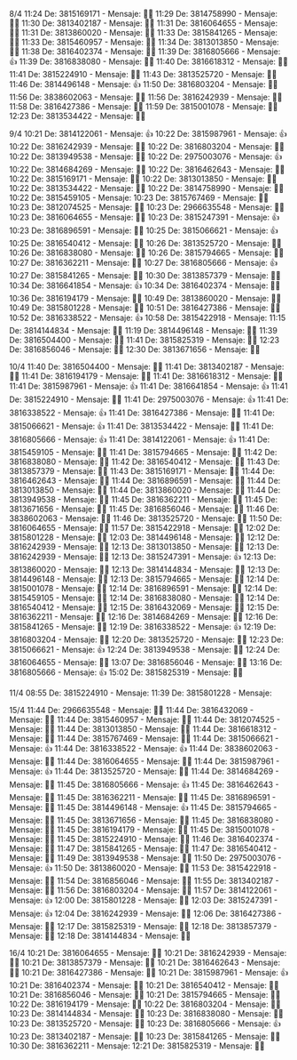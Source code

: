 
8/4
  11:24 De: 3815169171 - Mensaje: 👍🏼
  11:29 De: 3814758990 - Mensaje: 👍🏻
  11:30 De: 3813402187 - Mensaje: 👍🏼
  11:31 De: 3816064655 - Mensaje: 👍🏻
  11:31 De: 3813860020 - Mensaje: 👍🏻
  11:33 De: 3815841265 - Mensaje: 👍🏻
  11:33 De: 3815460957 - Mensaje: 👍🏻
  11:34 De: 3813013850 - Mensaje: 👍🏻
  11:38 De: 3816402374 - Mensaje: 👍🏻
  11:39 De: 3816805666 - Mensaje: 👍
  11:39 De: 3816838080 - Mensaje: 👍🏻
  11:40 De: 3816618312 - Mensaje: 👍🏻
  11:41 De: 3815224910 - Mensaje: 👍🏿
  11:43 De: 3813525720 - Mensaje: 👍🏻
  11:46 De: 3814496148 - Mensaje: 👍
  11:50 De: 3816803204 - Mensaje: 👍🏻
  11:56 De: 3838602063 - Mensaje: 👍🏻
  11:56 De: 3816242939 - Mensaje: 👍🏻
  11:58 De: 3816427386 - Mensaje: 👍🏼
  11:59 De: 3815001078 - Mensaje: 👍🏻
  12:23 De: 3813534422 - Mensaje: 👍🏽

9/4
  10:21 De: 3814122061 - Mensaje: 👍
  10:22 De: 3815987961 - Mensaje: 👍
  10:22 De: 3816242939 - Mensaje: 👍🏻
  10:22 De: 3816803204 - Mensaje: 👍🏻
  10:22 De: 3813949538 - Mensaje: 👍🏻
  10:22 De: 2975003076 - Mensaje: 👍
  10:22 De: 3814684269 - Mensaje: 👍🏻
  10:22 De: 3816462643 - Mensaje: 👍🏼
  10:22 De: 3815169171 - Mensaje: 👍🏻
  10:22 De: 3813013850 - Mensaje: 👍🏻
  10:22 De: 3813534422 - Mensaje: 👍🏻
  10:22 De: 3814758990 - Mensaje: 👍🏻
  10:22 De: 3815459105 - Mensaje: 
  10:23 De: 3815767469 - Mensaje: 👍🏻
  10:23 De: 3812074525 - Mensaje: 👍🏻
  10:23 De: 2966635548 - Mensaje: 👍🏻
  10:23 De: 3816064655 - Mensaje: 👍🏻
  10:23 De: 3815247391 - Mensaje: 👍
  10:23 De: 3816896591 - Mensaje: 👍🏻
  10:25 De: 3815066621 - Mensaje: 👍
  10:25 De: 3816540412 - Mensaje: 👍🏼
  10:26 De: 3813525720 - Mensaje: 👍🏻
  10:26 De: 3816838080 - Mensaje: 👍🏻
  10:26 De: 3815794665 - Mensaje: 👍🏼
  10:27 De: 3816362211 - Mensaje: 👍🏻
  10:27 De: 3816805666 - Mensaje: 👍
  10:27 De: 3815841265 - Mensaje: 👍🏻
  10:30 De: 3813857379 - Mensaje: 👍🏼
  10:34 De: 3816641854 - Mensaje: 👍
  10:34 De: 3816402374 - Mensaje: 👍🏻
  10:36 De: 3816194179 - Mensaje: 👍🏽
  10:49 De: 3813860020 - Mensaje: 👍🏻
  10:49 De: 3815801228 - Mensaje: 👍🏻
  10:51 De: 3816427386 - Mensaje: 👍🏼
  10:52 De: 3816338522 - Mensaje: 👍
  10:58 De: 3815422918 - Mensaje: 
  11:15 De: 3814144834 - Mensaje: 👍🏻
  11:19 De: 3814496148 - Mensaje: 👍🏻
  11:39 De: 3816504400 - Mensaje: 👍🏻
  11:41 De: 3815825319 - Mensaje: 👍🏽
  12:23 De: 3816856046 - Mensaje: 👍🏻
  12:30 De: 3813671656 - Mensaje: 👍🏻

10/4
  11:40 De: 3816504400 - Mensaje: 👍🏻
  11:41 De: 3813402187 - Mensaje: 👍🏼
  11:41 De: 3816194179 - Mensaje: 👍🏽
  11:41 De: 3816618312 - Mensaje: 👍🏻
  11:41 De: 3815987961 - Mensaje: 👍
  11:41 De: 3816641854 - Mensaje: 👍
  11:41 De: 3815224910 - Mensaje: 👍🏿
  11:41 De: 2975003076 - Mensaje: 👍
  11:41 De: 3816338522 - Mensaje: 👍
  11:41 De: 3816427386 - Mensaje: 👍🏼
  11:41 De: 3815066621 - Mensaje: 👍
  11:41 De: 3813534422 - Mensaje: 👍🏽
  11:41 De: 3816805666 - Mensaje: 👍
  11:41 De: 3814122061 - Mensaje: 👍
  11:41 De: 3815459105 - Mensaje: 👍🏼
  11:41 De: 3815794665 - Mensaje: 👍🏼
  11:42 De: 3816838080 - Mensaje: 👍🏻
  11:42 De: 3816540412 - Mensaje: 👍🏼
  11:43 De: 3813857379 - Mensaje: 👍🏼
  11:43 De: 3815169171 - Mensaje: 👍🏻
  11:44 De: 3816462643 - Mensaje: 👍🏼
  11:44 De: 3816896591 - Mensaje: 👍🏻
  11:44 De: 3813013850 - Mensaje: 👍🏻
  11:44 De: 3813860020 - Mensaje: 👍🏻
  11:44 De: 3813949538 - Mensaje: 👍🏻
  11:45 De: 3816362211 - Mensaje: 👍🏻
  11:45 De: 3813671656 - Mensaje: 👍🏻
  11:45 De: 3816856046 - Mensaje: 👍🏻
  11:46 De: 3838602063 - Mensaje: 👍🏻
  11:46 De: 3813525720 - Mensaje: 👍🏻
  11:50 De: 3816064655 - Mensaje: 👍🏻
  11:57 De: 3815422918 - Mensaje: 👍🏼
  12:02 De: 3815801228 - Mensaje: 👍🏻
  12:03 De: 3814496148 - Mensaje: 👍🏻
  12:12 De: 3816242939 - Mensaje: 👍🏻
  12:13 De: 3813013850 - Mensaje: 👍🏻
  12:13 De: 3816242939 - Mensaje: 👍🏻
  12:13 De: 3815247391 - Mensaje: 👍
  12:13 De: 3813860020 - Mensaje: 👍🏻
  12:13 De: 3814144834 - Mensaje: 👍🏻
  12:13 De: 3814496148 - Mensaje: 👍🏻
  12:13 De: 3815794665 - Mensaje: 👍🏼
  12:14 De: 3815001078 - Mensaje: 👍🏻
  12:14 De: 3816896591 - Mensaje: 👍🏻
  12:14 De: 3815459105 - Mensaje: 👍🏼
  12:14 De: 3816838080 - Mensaje: 👍🏻
  12:14 De: 3816540412 - Mensaje: 👍🏼
  12:15 De: 3816432069 - Mensaje: 👍🏼
  12:15 De: 3816362211 - Mensaje: 👍🏻
  12:16 De: 3814684269 - Mensaje: 👍🏻
  12:16 De: 3815841265 - Mensaje: 👍🏻
  12:19 De: 3816338522 - Mensaje: 👍
  12:19 De: 3816803204 - Mensaje: 👍🏻
  12:20 De: 3813525720 - Mensaje: 👍🏻
  12:23 De: 3815066621 - Mensaje: 👍
  12:24 De: 3813949538 - Mensaje: 👍🏻
  12:24 De: 3816064655 - Mensaje: 👍🏻
  13:07 De: 3816856046 - Mensaje: 👍🏻
  13:16 De: 3816805666 - Mensaje: 👍
  15:02 De: 3815825319 - Mensaje: 👍🏽

11/4
  08:55 De: 3815224910 - Mensaje: 
  11:39 De: 3815801228 - Mensaje: 

15/4
  11:44 De: 2966635548 - Mensaje: 👍🏻
  11:44 De: 3816432069 - Mensaje: 👍🏼
  11:44 De: 3815460957 - Mensaje: 👍🏻
  11:44 De: 3812074525 - Mensaje: 👍🏻
  11:44 De: 3813013850 - Mensaje: 👍🏻
  11:44 De: 3816618312 - Mensaje: 👍🏻
  11:44 De: 3815767469 - Mensaje: 👍🏻
  11:44 De: 3815066621 - Mensaje: 👍
  11:44 De: 3816338522 - Mensaje: 👍
  11:44 De: 3838602063 - Mensaje: 👍🏻
  11:44 De: 3816064655 - Mensaje: 👍🏻
  11:44 De: 3815987961 - Mensaje: 👍
  11:44 De: 3813525720 - Mensaje: 👍🏻
  11:44 De: 3814684269 - Mensaje: 👍🏻
  11:45 De: 3816805666 - Mensaje: 👍
  11:45 De: 3816462643 - Mensaje: 👍🏼
  11:45 De: 3816362211 - Mensaje: 👍🏻
  11:45 De: 3816896591 - Mensaje: 👍🏻
  11:45 De: 3814496148 - Mensaje: 👍
  11:45 De: 3815794665 - Mensaje: 👍🏼
  11:45 De: 3813671656 - Mensaje: 👍🏻
  11:45 De: 3816838080 - Mensaje: 👍🏻
  11:45 De: 3816194179 - Mensaje: 👍🏽
  11:45 De: 3815001078 - Mensaje: 👍🏻
  11:45 De: 3815224910 - Mensaje: 👍🏿
  11:46 De: 3816402374 - Mensaje: 👍🏻
  11:47 De: 3815841265 - Mensaje: 👍🏻
  11:47 De: 3816540412 - Mensaje: 👍🏼
  11:49 De: 3813949538 - Mensaje: 👍🏻
  11:50 De: 2975003076 - Mensaje: 👍
  11:50 De: 3813860020 - Mensaje: 👍🏻
  11:53 De: 3815422918 - Mensaje: 👍🏼
  11:54 De: 3816856046 - Mensaje: 👍🏻
  11:55 De: 3813402187 - Mensaje: 👍🏼
  11:56 De: 3816803204 - Mensaje: 👍🏻
  11:57 De: 3814122061 - Mensaje: 👍
  12:00 De: 3815801228 - Mensaje: 👍🏻
  12:03 De: 3815247391 - Mensaje: 👍
  12:04 De: 3816242939 - Mensaje: 👍🏻
  12:06 De: 3816427386 - Mensaje: 👍🏼
  12:17 De: 3815825319 - Mensaje: 👍🏼
  12:18 De: 3813857379 - Mensaje: 👍🏼
  12:18 De: 3814144834 - Mensaje: 👍🏻

16/4
  10:21 De: 3816064655 - Mensaje: 👍🏻
  10:21 De: 3816242939 - Mensaje: 👍🏻
  10:21 De: 3813857379 - Mensaje: 👍🏼
  10:21 De: 3816462643 - Mensaje: 👍🏼
  10:21 De: 3816427386 - Mensaje: 👍🏼
  10:21 De: 3815987961 - Mensaje: 👍
  10:21 De: 3816402374 - Mensaje: 👍🏻
  10:21 De: 3816540412 - Mensaje: 👍🏼
  10:21 De: 3816856046 - Mensaje: 👍🏻
  10:21 De: 3815794665 - Mensaje: 👍🏼
  10:22 De: 3816194179 - Mensaje: 👍🏽
  10:22 De: 3816803204 - Mensaje: 👍🏻
  10:23 De: 3814144834 - Mensaje: 👍🏻
  10:23 De: 3816838080 - Mensaje: 👍🏻
  10:23 De: 3813525720 - Mensaje: 👍🏻
  10:23 De: 3816805666 - Mensaje: 👍
  10:23 De: 3813402187 - Mensaje: 👍🏼
  10:23 De: 3815841265 - Mensaje: 👍🏻
  10:30 De: 3816362211 - Mensaje: 
  12:21 De: 3815825319 - Mensaje: 👍🏼